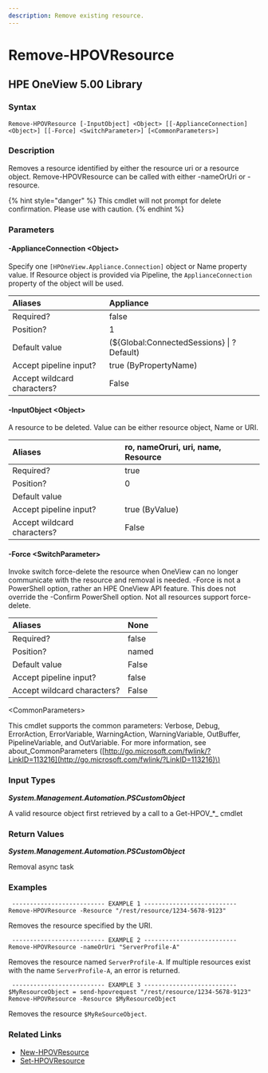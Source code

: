 ```yaml
---
description: Remove existing resource.
---
```


# Remove-HPOVResource

## HPE OneView 5.00 Library

### Syntax

```text
Remove-HPOVResource [-InputObject] <Object> [[-ApplianceConnection] <Object>] [[-Force] <SwitchParameter>] [<CommonParameters>]
```

### Description

Removes a resource identified by either the resource uri or a resource object. Remove-HPOVResource can be called with either -nameOrUri or -resource.

{% hint style="danger" %}
This cmdlet will not prompt for delete confirmation. Please use with caution.
{% endhint %}

### Parameters

#### -ApplianceConnection &lt;Object&gt;

Specify one `[HPOneView.Appliance.Connection]` object or Name property value. If Resource object is provided via Pipeline, the `ApplianceConnection` property of the object will be used.

| Aliases | Appliance |
| :--- | :--- |
| Required? | false |
| Position? | 1 |
| Default value | \(${Global:ConnectedSessions} \| ? Default\) |
| Accept pipeline input? | true \(ByPropertyName\) |
| Accept wildcard characters? | False |

#### -InputObject &lt;Object&gt;

A resource to be deleted. Value can be either resource object, Name or URI.

| Aliases | ro, nameOruri, uri, name, Resource |
| :--- | :--- |
| Required? | true |
| Position? | 0 |
| Default value |  |
| Accept pipeline input? | true \(ByValue\) |
| Accept wildcard characters? | False |

#### -Force &lt;SwitchParameter&gt;

Invoke switch force-delete the resource when OneView can no longer communicate with the resource and removal is needed. -Force is not a PowerShell option, rather an HPE OneView API feature. This does not override the -Confirm PowerShell option. Not all resources support force-delete.

| Aliases | None |
| :--- | :--- |
| Required? | false |
| Position? | named |
| Default value | False |
| Accept pipeline input? | false |
| Accept wildcard characters? | False |

&lt;CommonParameters&gt;

This cmdlet supports the common parameters: Verbose, Debug, ErrorAction, ErrorVariable, WarningAction, WarningVariable, OutBuffer, PipelineVariable, and OutVariable. For more information, see about\_CommonParameters \([http://go.microsoft.com/fwlink/?LinkID=113216](http://go.microsoft.com/fwlink/?LinkID=113216)\)

### Input Types

_**System.Management.Automation.PSCustomObject**_

A valid resource object first retrieved by a call to a Get-HPOV_\*_ cmdlet

### Return Values

_**System.Management.Automation.PSCustomObject**_

Removal async task

### Examples

```text
 -------------------------- EXAMPLE 1 --------------------------
Remove-HPOVResource -Resource "/rest/resource/1234-5678-9123"
```

Removes the resource specified by the URI.

```text
 -------------------------- EXAMPLE 2 --------------------------
Remove-HPOVResource -nameOrUri "ServerProfile-A"
```

Removes the resource named `ServerProfile-A`. If multiple resources exist with the name `ServerProfile-A`, an error is returned.

```text
 -------------------------- EXAMPLE 3 --------------------------
$MyResourceObject = send-hpovrequest "/rest/resource/1234-5678-9123"
Remove-HPOVResource -Resource $MyResourceObject
```

Removes the resource `$MyReSourceObject`.

### Related Links

* [New-HPOVResource](new-hpovresource.md)
* [Set-HPOVResource](set-hpovresource.md)

